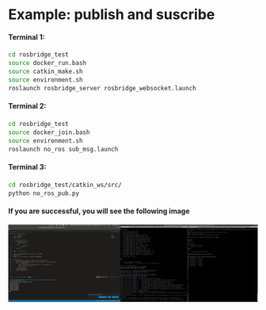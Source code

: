 # Example: publish and suscribe

#### Terminal 1:
```bash
cd rosbridge_test
source docker_run.bash
source catkin_make.sh
source environment.sh
roslaunch rosbridge_server rosbridge_websocket.launch
```

#### Terminal 2:
```bash
cd rosbridge_test
source docker_join.bash
source environment.sh
roslaunch no_ros sub_msg.launch
```

#### Terminal 3:
```bash
cd rosbridge_test/catkin_ws/src/
python no_ros_pub.py
```
#### If you are successful, you will see the following image
![](images/1.png)
